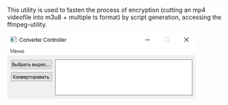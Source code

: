 This utility is used to fasten the process of encryption (cutting an mp4 videofile into m3u8 + multiple ts format)
by script generation, accessing the ffmpeg-utility.    

![Image](image_2020-09-17_00-02-52.png)
